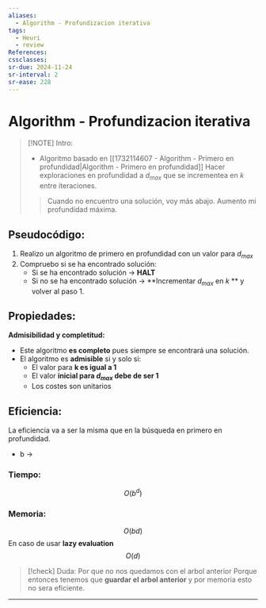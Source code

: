 ```yaml
---
aliases:
  - Algorithm - Profundizacion iterativa
tags:
  - Heuri
  - review
References: 
cssclasses:
sr-due: 2024-11-24
sr-interval: 2
sr-ease: 228
---
```

# Algorithm - Profundizacion iterativa

> [!NOTE] Intro: 
> + Algoritmo basado en [[1732114607 - Algorithm - Primero en profundidad|Algorithm - Primero en profundidad]]
> Hacer exploraciones en profundidad a $d_{max}$ que se incrementea en $k$ entre iteraciones. 
> > Cuando no encuentro una solución, voy más abajo. Aumento mi profundidad máxima. 

## Pseudocódigo: 
1. Realizo un algoritmo de primero en profundidad con un valor para $d_{max}$ 
2. Compruebo si se ha encontrado solución: 
	+ Si se ha encontrado solución → **HALT**
	+ Si no se ha encontrado solución → **Incrementar $d_{max}$ en $k$ ** y volver al paso 1.
	

## Propiedades:
**Admisibilidad y completitud:**
+ Este algoritmo **es completo** pues siempre se encontrará una solución. 
+ El algoritmo es **admisible** si y solo si: 
	+ El valor para **k es igual a 1**
	+ El valor **inicial para $d_{max}$ debe de ser 1**
	+ Los costes son unitarios

## Eficiencia: 
La eficiencia va a ser la misma que en la búsqueda en primero en profundidad. 
+ b → 
### Tiempo: 
$$
O(b^d)
$$
### Memoria: 
$$
O(bd)
$$
En caso de usar **lazy evaluation**
$$
O(d)
$$


> [!check] Duda: Por que no nos quedamos con el arbol anterior
> Porque entonces tenemos que **guardar el arbol anterior** y por memoria esto no sera eficiente.  


***